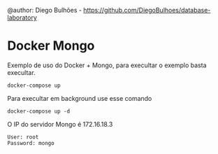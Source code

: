 @author: Diego Bulhões - https://github.com/DiegoBulhoes/database-laboratory

# Docker Mongo

Exemplo de uso do Docker + Mongo, para execultar o exemplo basta execultar.

```shell
docker-compose up
```

Para execultar em background use esse comando

```shell
docker-compose up -d
```

O IP do servidor Mongo é 172.16.18.3

```text
User: root
Password: mongo
```
